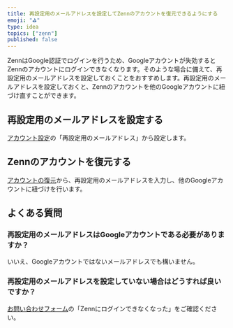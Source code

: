 ```yaml
---
title: 再設定用のメールアドレスを設定してZennのアカウントを復元できるようにする
emoji: "⛳"
type: idea
topics: ["zenn"]
published: false
---
```


ZennはGoogle認証でログインを行うため、Googleアカウントが失効するとZennのアカウントにログインできなくなります。そのような場合に備えて、再設定用のメールアドレスを設定しておくことをおすすめします。再設定用のメールアドレスを設定しておくと、Zennのアカウントを他のGoogleアカウントに紐づけ直すことができます。

## 再設定用のメールアドレスを設定する

[アカウント設定](https://zenn.dev/settings/account)の「再設定用のメールアドレス」から設定します。

## Zennのアカウントを復元する

[アカウントの復元](https://zenn.dev/account-recovery)から、再設定用のメールアドレスを入力し、他のGoogleアカウントに紐づけを行います。

## よくある質問

### 再設定用のメールアドレスはGoogleアカウントである必要がありますか？

いいえ、Googleアカウントではないメールアドレスでも構いません。

### 再設定用のメールアドレスを設定していない場合はどうすれば良いですか？

[お問い合わせフォーム](https://docs.google.com/forms/d/e/1FAIpQLSdsDaXjtcHDtqMgxr-KVnLBfBrzOXLyMRGiF0qSoNTFAttZVA/viewform)の「Zennにログインできなくなった」をご確認ください。
